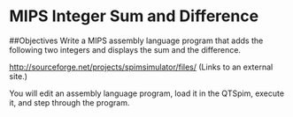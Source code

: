 # MIPS Integer Sum and Difference

##Objectives
Write a MIPS assembly language program that adds the following two integers and displays the sum and the difference.

http://sourceforge.net/projects/spimsimulator/files/  (Links to an external site.)

You will edit an assembly language program, load it in the QTSpim, execute it, and step through the program.
